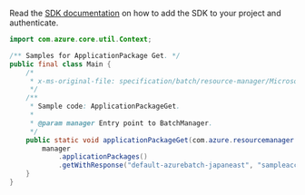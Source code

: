Read the [SDK documentation](https://github.com/Azure/azure-sdk-for-java/blob/azure-resourcemanager-batch_1.0.0/sdk/batch/azure-resourcemanager-batch/README.md) on how to add the SDK to your project and authenticate.

```java
import com.azure.core.util.Context;

/** Samples for ApplicationPackage Get. */
public final class Main {
    /*
     * x-ms-original-file: specification/batch/resource-manager/Microsoft.Batch/stable/2022-01-01/examples/ApplicationPackageGet.json
     */
    /**
     * Sample code: ApplicationPackageGet.
     *
     * @param manager Entry point to BatchManager.
     */
    public static void applicationPackageGet(com.azure.resourcemanager.batch.BatchManager manager) {
        manager
            .applicationPackages()
            .getWithResponse("default-azurebatch-japaneast", "sampleacct", "app1", "1", Context.NONE);
    }
}
```
